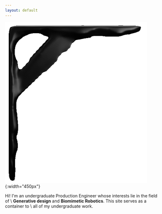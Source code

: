 ```yaml
---
layout: default
---
```

![alt](assets/img/topology.gif){:width="450px"}

Hi! I'm an undergraduate Production Engineer whose interests lie in the field of \\
**Generative design** and **Biomimetic Robotics**. This site serves as a container to \\
all of my undergraduate work.